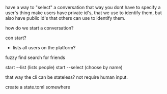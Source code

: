 
have a way to "select" a conversation
that way you dont have to specify a user's thing
make users have private id's, that we use to identify them, but also have
public id's that others can use to identify them. 

how do we start a conversation?


con start?
- lists all users on the platform?


fuzzy find search for friends

start --list (lists people)
start --select (choose by name)

that way the cli can be stateless? not require human input.

create a state.toml somewhere
